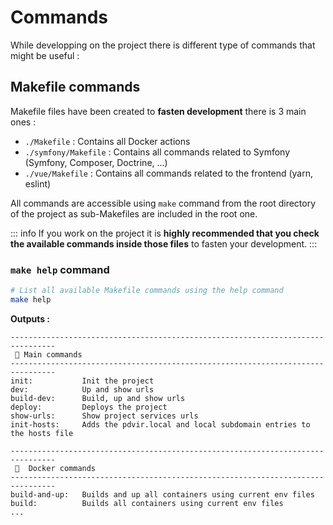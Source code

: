 # Commands

While developping on the project there is different type of commands that might be useful :

## Makefile commands

Makefile files have been created to **fasten development** there is 3 main ones :
- `./Makefile` : Contains all Docker actions
- `./symfony/Makefile` : Contains all commands related to Symfony (Symfony, Composer, Doctrine, ...)
- `./vue/Makefile` : Contains all commands related to the frontend (yarn, eslint)

All commands are accessible using `make` command from the root directory of the project as sub-Makefiles are included in the root one. 

::: info
If you work on the project it is **highly recommended that you check the available commands inside those files** to fasten your development.
:::


### `make help` command

``` bash
# List all available Makefile commands using the help command
make help
```

**Outputs :**
```
--------------------------------------------------------------------------------
 🚀 Main commands
--------------------------------------------------------------------------------
init:           Init the project
dev:            Up and show urls
build-dev:      Build, up and show urls
deploy:         Deploys the project
show-urls:      Show project services urls
init-hosts:     Adds the pdvir.local and local subdomain entries to the hosts file

--------------------------------------------------------------------------------
 🐋  Docker commands
--------------------------------------------------------------------------------
build-and-up:   Builds and up all containers using current env files
build:          Builds all containers using current env files
...
```